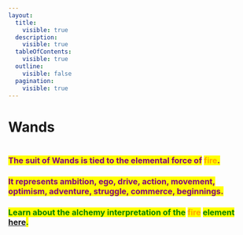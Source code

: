 ```yaml
---
layout:
  title:
    visible: true
  description:
    visible: true
  tableOfContents:
    visible: true
  outline:
    visible: false
  pagination:
    visible: true
---
```


# Wands

<figure><img src="../../../../../../../.gitbook/assets/pexels-btgl-♡-19101874.jpg" alt=""><figcaption></figcaption></figure>

### <mark style="color:purple;">The suit of Wands is tied to the elemental force of</mark> <mark style="color:orange;">fire</mark><mark style="color:purple;">.</mark>&#x20;

### <mark style="color:purple;">It represents ambition, ego, drive, action, movement, optimism, adventure, struggle, commerce, beginnings.</mark>



### <mark style="color:green;">Learn about the alchemy interpretation of the</mark> <mark style="color:orange;">fire</mark> <mark style="color:green;">element</mark> [here](../../../../../alchemy/the-usdchoice-of-alchemy/undefined-4/the-four-elements/fuoco.md)<mark style="color:green;">.</mark>
